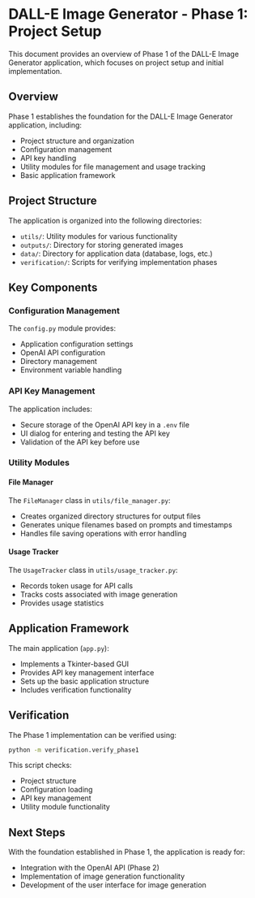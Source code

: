 # DALL-E Image Generator - Phase 1: Project Setup

This document provides an overview of Phase 1 of the DALL-E Image Generator application, which focuses on project setup and initial implementation.

## Overview

Phase 1 establishes the foundation for the DALL-E Image Generator application, including:

- Project structure and organization
- Configuration management
- API key handling
- Utility modules for file management and usage tracking
- Basic application framework

## Project Structure

The application is organized into the following directories:

- `utils/`: Utility modules for various functionality
- `outputs/`: Directory for storing generated images
- `data/`: Directory for application data (database, logs, etc.)
- `verification/`: Scripts for verifying implementation phases

## Key Components

### Configuration Management

The `config.py` module provides:

- Application configuration settings
- OpenAI API configuration
- Directory management
- Environment variable handling

### API Key Management

The application includes:

- Secure storage of the OpenAI API key in a `.env` file
- UI dialog for entering and testing the API key
- Validation of the API key before use

### Utility Modules

#### File Manager

The `FileManager` class in `utils/file_manager.py`:

- Creates organized directory structures for output files
- Generates unique filenames based on prompts and timestamps
- Handles file saving operations with error handling

#### Usage Tracker

The `UsageTracker` class in `utils/usage_tracker.py`:

- Records token usage for API calls
- Tracks costs associated with image generation
- Provides usage statistics

## Application Framework

The main application (`app.py`):

- Implements a Tkinter-based GUI
- Provides API key management interface
- Sets up the basic application structure
- Includes verification functionality

## Verification

The Phase 1 implementation can be verified using:

```bash
python -m verification.verify_phase1
```

This script checks:
- Project structure
- Configuration loading
- API key management
- Utility module functionality

## Next Steps

With the foundation established in Phase 1, the application is ready for:

- Integration with the OpenAI API (Phase 2)
- Implementation of image generation functionality
- Development of the user interface for image generation 
